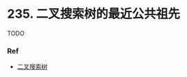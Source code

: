 # 235. 二叉搜索树的最近公共祖先

TODO

### Ref

* [二叉搜索树](https://zh.wikipedia.org/wiki/%E4%BA%8C%E5%85%83%E6%90%9C%E5%B0%8B%E6%A8%B9)